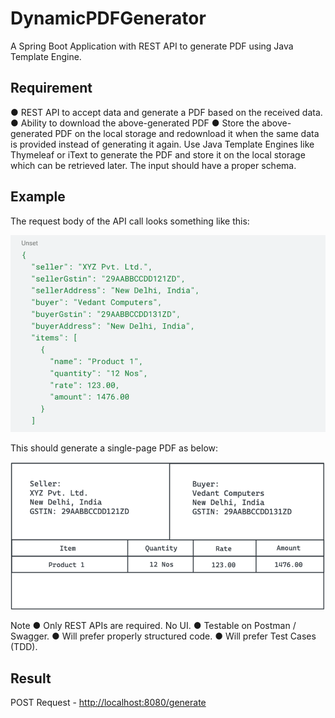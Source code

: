 # DynamicPDFGenerator

A Spring Boot Application with REST API to generate PDF using Java Template
Engine.

## Requirement

● REST API to accept data and generate a PDF based on the received data.
● Ability to download the above-generated PDF
● Store the above-generated PDF on the local storage and redownload it when the
same data is provided instead of generating it again.
Use Java Template Engines like Thymeleaf or iText to generate the PDF and store it on
the local storage which can be retrieved later. The input should have a proper schema.

## Example

The request body of the API call looks something like this:

<p align="center">
    <img src="Image/image.png" width="auto">
</p>

This should generate a single-page PDF as below:
<p align="center">
    <img src="Image/pdf.png" width="auto">
</p>

Note
● Only REST APIs are required. No UI.
● Testable on Postman / Swagger.
● Will prefer properly structured code.
● Will prefer Test Cases (TDD).

## Result

POST Request - <http://localhost:8080/generate>

<p align="center">
    <img src="" width="auto">
</p>
